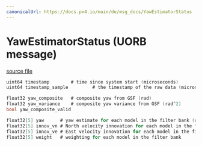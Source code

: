 ```yaml
---
canonicalUrl: https://docs.px4.io/main/de/msg_docs/YawEstimatorStatus
---
```


# YawEstimatorStatus (UORB message)



[source file](https://github.com/PX4/PX4-Autopilot/blob/release/1.14/msg/YawEstimatorStatus.msg)

```c
uint64 timestamp        # time since system start (microseconds)
uint64 timestamp_sample         # the timestamp of the raw data (microseconds)

float32 yaw_composite   # composite yaw from GSF (rad)
float32 yaw_variance    # composite yaw variance from GSF (rad^2)
bool yaw_composite_valid

float32[5] yaw      # yaw estimate for each model in the filter bank (rad)
float32[5] innov_vn # North velocity innovation for each model in the filter bank (m/s)
float32[5] innov_ve # East velocity innovation for each model in the filter bank (m/s)
float32[5] weight   # weighting for each model in the filter bank

```

